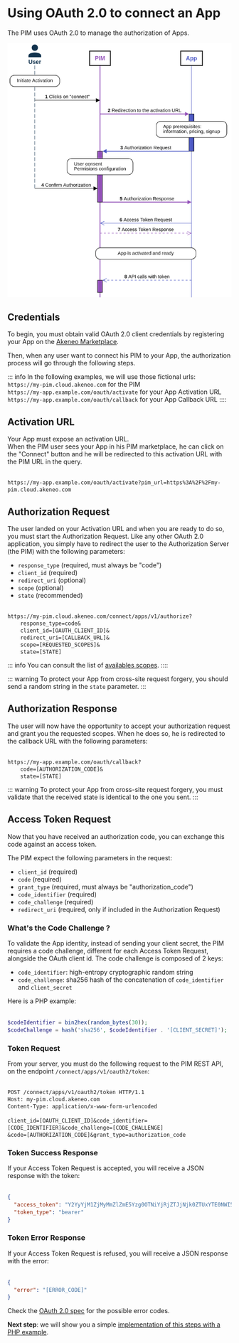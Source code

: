 # Using OAuth 2.0 to connect an App

The PIM uses OAuth 2.0 to manage the authorization of Apps.

![App activation diagram](../img/apps/app-activation-sequence-diagram.png)


## Credentials

To begin, you must obtain valid OAuth 2.0 client credentials by registering your App on the
[Akeneo Marketplace](https://marketplace.akeneo.com/node/add/extension).

Then, when any user want to connect his PIM to your App, the authorization process will go through the following steps.

::: info
In the following examples, we will use those fictional urls:  
`https://my-pim.cloud.akeneo.com` for the PIM  
`https://my-app.example.com/oauth/activate` for your App Activation URL  
`https://my-app.example.com/oauth/callback` for your App Callback URL
::::

## Activation URL

Your App must expose an activation URL.  
When the PIM user sees your App in his PIM marketplace, he can click on the "Connect" button
and he will be redirected to this activation URL with the PIM URL in the query.

```

https://my-app.example.com/oauth/activate?pim_url=https%3A%2F%2Fmy-pim.cloud.akeneo.com
```

## Authorization Request

The user landed on your Activation URL and when you are ready to do so, you must start the Authorization Request.
Like any other OAuth 2.0 application, you simply have to redirect the user to the Authorization Server (the PIM)
with the following parameters:

- `response_type` (required, must always be "code")
- `client_id` (required)
- `redirect_uri` (optional)
- `scope` (optional)
- `state` (recommended)

```

https://my-pim.cloud.akeneo.com/connect/apps/v1/authorize?
    response_type=code&
    client_id=[OAUTH_CLIENT_ID]&
    redirect_uri=[CALLBACK_URL]&
    scope=[REQUESTED_SCOPES]&
    state=[STATE]
```

::: info
You can consult the list of [availables scopes](https://help.akeneo.com).
::::

::: warning
To protect your App from cross-site request forgery, you should send a random string in the `state` parameter.
:::

## Authorization Response

The user will now have the opportunity to accept your authorization request and grant you the requested scopes.
When he does so, he is redirected to the callback URL with the following parameters:

```

https://my-app.example.com/oauth/callback?
    code=[AUTHORIZATION_CODE]&
    state=[STATE]
```

::: warning
To protect your App from cross-site request forgery, you must validate that the received state is identical
to the one you sent.
:::

## Access Token Request

Now that you have received an authorization code, you can exchange this code against an access token.

The PIM expect the following parameters in the request: 
- `client_id` (required)
- `code` (required)
- `grant_type` (required, must always be "authorization_code")
- `code_identifier` (required)
- `code_challenge` (required)
- `redirect_uri` (required, only if included in the Authorization Request)

### What's the Code Challenge ?

To validate the App identity, instead of sending your client secret, the PIM requires a code challenge, 
different for each Access Token Request, alongside the OAuth client id.
The code challenge is composed of 2 keys:
- `code_identifier`: high-entropy cryptographic random string
- `code_challenge`: sha256 hash of the concatenation of `code_identifier` and `client_secret`

Here is a PHP example:
```php

$codeIdentifier = bin2hex(random_bytes(30));
$codeChallenge = hash('sha256', $codeIdentifier . '[CLIENT_SECRET]');
```

### Token Request

From your server, you must do the following request to the PIM REST API,
on the endpoint `/connect/apps/v1/oauth2/token`:

```

POST /connect/apps/v1/oauth2/token HTTP/1.1
Host: my-pim.cloud.akeneo.com
Content-Type: application/x-www-form-urlencoded

client_id=[OAUTH_CLIENT_ID]&code_identifier=[CODE_IDENTIFIER]&code_challenge=[CODE_CHALLENGE]
&code=[AUTHORIZATION_CODE]&grant_type=authorization_code
```

### Token Success Response

If your Access Token Request is accepted, you will receive a JSON response with the token:

```json

{
  "access_token": "Y2YyYjM1ZjMyMmZlZmE5Yzg0OTNiYjRjZTJjNjk0ZTUxYTE0NWI5Zm",
  "token_type": "bearer"
}
```

### Token Error Response

If your Access Token Request is refused, you will receive a JSON response with the error:

```json

{
  "error": "[ERROR_CODE]"
}
```

Check the [OAuth 2.0 spec](https://datatracker.ietf.org/doc/html/rfc6749#section-4.1.2.1) for the possible error codes.

**Next step**: we will show you a simple [implementation of this steps with a PHP example](/apps/create-app-in-php.html).
